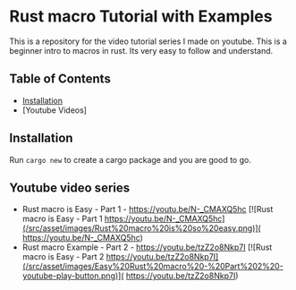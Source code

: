 # Rust macro Tutorial with Examples

This is a repository for the video tutorial series I made on youtube.
This is a beginner intro to macros in rust. Its very easy to follow and understand.

## Table of Contents

- [Installation](#installation)
- [Youtube Videos]

## Installation

Run ```cargo new``` to create a cargo package and you are good to go.

## Youtube video series
- Rust macro is Easy - Part 1 -  https://youtu.be/N-_CMAXQ5hc [![Rust macro is Easy - Part 1 https://youtu.be/N-_CMAXQ5hc](/src/asset/images/Rust%20macro%20is%20so%20easy.png)]( https://youtu.be/N-_CMAXQ5hc)
- Rust macro Example - Part 2 - https://youtu.be/tzZ2o8Nkp7I [![Rust macro is Easy - Part 2 https://youtu.be/tzZ2o8Nkp7I](/src/asset/images/Easy%20Rust%20macro%20-%20Part%202%20-youtube-play-button.png)]( https://youtu.be/tzZ2o8Nkp7I)
